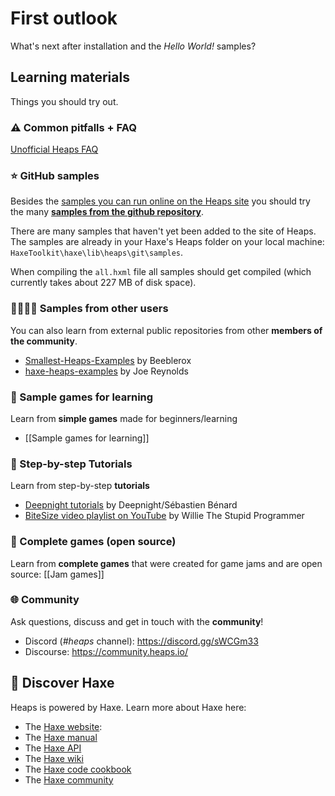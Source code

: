 # First outlook

What's next after installation and the *Hello World!* samples?

## Learning materials

Things you should try out.

### ⚠️ Common pitfalls + FAQ

[Unofficial Heaps FAQ](https://gist.github.com/Yanrishatum/ae3725a9e2b45e0766c065e573ed1f24#an-unofficial-heaps-faq)

### ⭐️ GitHub samples

Besides the [samples you can run online on the Heaps site](https://heaps.io/samples/) you should try the many [**samples from the github repository**](https://github.com/HeapsIO/heaps/#samples).

There are many samples that haven't yet been added to the site of Heaps. The samples are already in your Haxe's Heaps folder on your local machine: `HaxeToolkit\haxe\lib\heaps\git\samples`. 

When compiling the `all.hxml` file all samples should get compiled (which currently takes about 227 MB of disk space).

### 👩‍💻👨‍💻 Samples from other users

You can also learn from external public repositories from other **members of the community**.

- [Smallest-Heaps-Examples](https://github.com/Beeblerox/Simplest-Heaps-Examples) by Beeblerox
- [haxe-heaps-examples](https://github.com/joereynolds/haxe-heaps-examples) by Joe Reynolds

### 🎈 Sample games for learning

Learn from **simple games** made for beginners/learning

- [[Sample games for learning]]

### 🐾 Step-by-step Tutorials

Learn from step-by-step **tutorials**

- [Deepnight tutorials](https://deepnight.net/tutorials/) by Deepnight/Sébastien Bénard
- [BiteSize video playlist on YouTube](https://www.youtube.com/playlist?list=PLT0YBWiI9UjE-yTXsQF8vy0t2qF5JT0-u) by Willie The Stupid Programmer

### 🏰 Complete games (open source)

Learn from **complete games** that were created for game jams and are open source: [[Jam games]]

### 🌐 Community

Ask questions, discuss and get in touch with the **community**!

- Discord (*#heaps* channel): https://discord.gg/sWCGm33
- Discourse: https://community.heaps.io/

## 📒 Discover Haxe

Heaps is powered by Haxe. Learn more about Haxe here:

- The [Haxe website](https://haxe.org/):
- The [Haxe manual](https://haxe.org/manual/)
- The [Haxe API](https://api.haxe.org/)
- The [Haxe wiki](https://github.com/HaxeFoundation/haxe/wiki)
- The [Haxe code cookbook](https://code.haxe.org/)
- The [Haxe community](https://community.haxe.org/)

